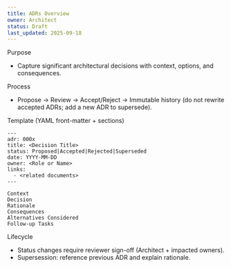 ```yaml
---
title: ADRs Overview
owner: Architect
status: Draft
last_updated: 2025-09-18
---
```


Purpose
- Capture significant architectural decisions with context, options, and consequences.

Process
- Propose → Review → Accept/Reject → Immutable history (do not rewrite accepted ADRs; add a new ADR to supersede).

Template (YAML front-matter + sections)
```
---
adr: 000x
title: <Decision Title>
status: Proposed|Accepted|Rejected|Superseded
date: YYYY-MM-DD
owner: <Role or Name>
links:
  - <related documents>
---

Context
Decision
Rationale
Consequences
Alternatives Considered
Follow-up Tasks
```

Lifecycle
- Status changes require reviewer sign-off (Architect + impacted owners).
- Supersession: reference previous ADR and explain rationale.

